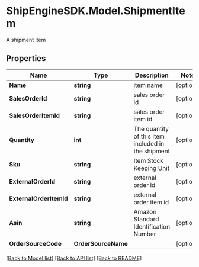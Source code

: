 # ShipEngineSDK.Model.ShipmentItem
A shipment item

## Properties

Name | Type | Description | Notes
------------ | ------------- | ------------- | -------------
**Name** | **string** | item name | [optional] 
**SalesOrderId** | **string** | sales order id | [optional] 
**SalesOrderItemId** | **string** | sales order item id | [optional] 
**Quantity** | **int** | The quantity of this item included in the shipment | [optional] 
**Sku** | **string** | Item Stock Keeping Unit | [optional] 
**ExternalOrderId** | **string** | external order id | [optional] 
**ExternalOrderItemId** | **string** | external order item id | [optional] 
**Asin** | **string** | Amazon Standard Identification Number | [optional] 
**OrderSourceCode** | **OrderSourceName** |  | [optional] 

[[Back to Model list]](../README.md#documentation-for-models) [[Back to API list]](../README.md#documentation-for-api-endpoints) [[Back to README]](../README.md)

